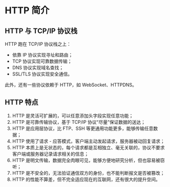 # HTTP 简介

## HTTP 与 TCP/IP 协议栈

HTTP 跑在 TCP/IP 协议栈之上：
- 依靠 IP 协议实现寻址和路由；
- TCP 协议实现可靠数据传输；
- DNS 协议实现域名查找；
- SSL/TLS 协议实现安全通信。

此外，还有一些协议依赖于 HTTP，如 WebSocket、HTTPDNS。

## HTTP 特点

1. HTTP 是灵活可扩展的，可以任意添加头字段实现任意功能；
2. HTTP 是可靠传输协议，基于 TCP/IP 协议“尽量”保证数据的送达；
3. HTTP 是应用层协议，比 FTP、SSH 等更通用功能更多，能够传输任意数据；
4. HTTP 使用了请求 - 应答模式，客户端主动发起请求，服务器被动回复请求；
5. HTTP 本质上是无状态的，每个请求都是互相独立、毫无关联的，协议不要求客户端或服务器记录请求相关的信息；
6. HTTP 是明文传输，数据完全肉眼可见，能够方便地研究分析，但也容易被窃听；
7. HTTP 是不安全的，无法验证通信双方的身份，也不能判断报文是否被篡改；
8. HTTP 的性能不算差，但不完全适应现在的互联网，还有很大的提升空间。